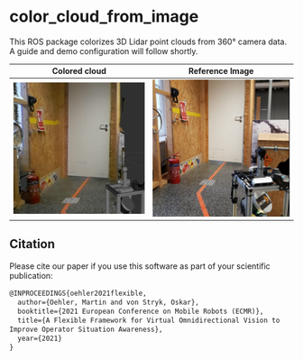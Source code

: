 # color_cloud_from_image

This ROS package colorizes 3D Lidar point clouds from 360° camera data. A guide and demo configuration will follow shortly.

| Colored cloud | Reference Image |
|--|--|
| ![](doc/colored_cloud_cropped.png) | ![](doc/colored_cloud_camera_view.jpg) |

## Citation
Please cite our paper if you use this software as part of your scientific publication:

```
@INPROCEEDINGS{oehler2021flexible,
  author={Oehler, Martin and von Stryk, Oskar},
  booktitle={2021 European Conference on Mobile Robots (ECMR)}, 
  title={A Flexible Framework for Virtual Omnidirectional Vision to Improve Operator Situation Awareness}, 
  year={2021}
}
```
